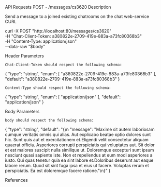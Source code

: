 API
Requests
POST - /messages/cs3620
Description

Send a message to a joined existing chatrooms on the chat web-service
CURL

curl -X POST "http://localhost:80/messages/cs3620" \
    -H "Chat-Client-Token: a380822e-2709-419e-883a-a73fc80368b3" \
    -H "Content-Type: application/json" \
    --data-raw "$body"

Header Parameters

    Chat-Client-Token should respect the following schema:

{
  "type": "string",
  "enum": [
    "a380822e-2709-419e-883a-a73fc80368b3"
  ],
  "default": "a380822e-2709-419e-883a-a73fc80368b3"
}

    Content-Type should respect the following schema:

{
  "type": "string",
  "enum": [
    "application/json"
  ],
  "default": "application/json"
}

Body Parameters

    body should respect the following schema:

{
  "type": "string",
  "default": "{\n  \"message\": \"Maxime sit autem laboriosam cumque veritatis omnis qui alias. Aut explicabo beatae optio dolores sunt hic. Sunt quis aut et exercitationem et.Eligendi velit consectetur aliquam quaerat officia. Asperiores corrupti perspiciatis qui voluptates aut. Sit dolor et est maiores suscipit nulla similique ut. Doloremque excepturi sunt ipsum nesciunt quasi sapiente iste. Non et repellendus at eum modi asperiores a iusto. Qui quas tenetur quia ea sint labore et.Doloribus deserunt aut eaque labore rerum. Quod sit sint fuga ipsa et eius ut facere. Voluptas rerum et perspiciatis. Ea est doloremque facere ratione.\"\n}"
}

References
